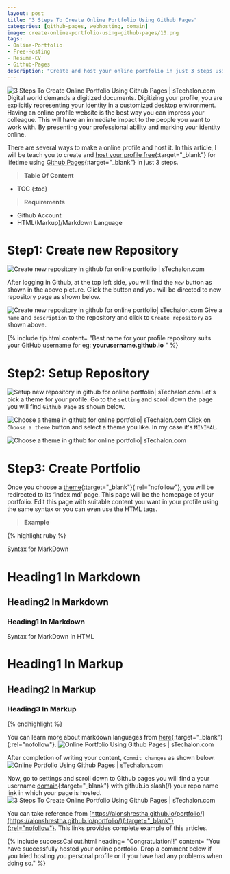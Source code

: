 ```yaml
---
layout: post
title: "3 Steps To Create Online Portfolio Using Github Pages"
categories: [github-pages, webhosting, domain]
image: create-online-portfolio-using-github-pages/10.png
tags:
- Online-Portfolio
- Free-Hosting
- Resume-CV
- Github-Pages
description: "Create and host your online portfolio in just 3 steps using Github pages. Using HTML or markdown languages hosts your profile free for a lifetime."
---
```


![3 Steps To Create Online Portfolio Using Github Pages | sTechalon.com](/static/img/posts/create-online-portfolio-using-github-pages/10.png) 
Digital world demands a digitized documents. Digitizing your profile, you are explicitly representing your identity in a customized desktop environment. Having an online profile website is the best way you can impress your colleague. This will have an immediate impact to the people you want to work with. By presenting your professional ability and marking your identity online. 

There are several ways to make a online profile and host it. In this article, I will be teach you to create and [host your profile free](https://stechalon.com/start-blogging-with-jekyll-github-pages){:target="_blank"} for lifetime using [Github Pages](https://stechalon.com/start-blogging-with-jekyll-github-pages#why-did-i-migrate-from-wordpress-to-github-pages){:target="_blank"} in just 3 steps.

> **Table Of Content**

* TOC
{:toc}

> **Requirements**


* Github Account
* HTML(Markup)/Markdown Language

# Step1: Create new Repository
![Create new repository in github for online portfolio | sTechalon.com](/static/img/posts/create-online-portfolio-using-github-pages/1.PNG)

After logging in Github, at the top left side, you will find the `New` button as shown in the above picture.  Click the button and you will be directed to new repository page as shown below.

![Create new repository in github for online portfolio| sTechalon.com](/static/img/posts/create-online-portfolio-using-github-pages/2.PNG)
Give a `name` and `description` to the repository and click to `Create repository` as shown above.

{% include tip.html content= "Best name for your profile repository suits your GitHub username for eg: **yourusername.github.io** " %}
# Step2: Setup Repository

![Setup new repository in github for online portfolio| sTechalon.com](/static/img/posts/create-online-portfolio-using-github-pages/3.PNG)
Let's pick a theme for your profile. Go to the `setting` and scroll down the page you will find `Github Page` as shown below.

![Choose a theme in github for online portfolio| sTechalon.com](/static/img/posts/create-online-portfolio-using-github-pages/4.PNG)
Click on `Choose a theme` button and  select a theme you like. In my case it's `MINIMAL`.

![Choose a theme in github for online portfolio| sTechalon.com](/static/img/posts/create-online-portfolio-using-github-pages/5.PNG)
# Step3: Create Portfolio

Once you choose a [theme](https://github.com/pages-themes){:target="_blank"}{:rel="nofollow"}, you will be redirected to its ‘index.md’ page. This page will be the homepage of your portfolio. Edit this page with suitable content you want in your profile using the same syntax or you can even use the HTML tags.

> **Example**

{% highlight ruby %}
  
Syntax for MarkDown
  
# Heading1 In Markdown
## Heading2 In Markdown
### Heading1 In Markdown

Syntax for MarkDown In HTML

<h1>Heading1 In Markup</h1>
<h2>Heading2 In Markup</h2>
<h3>Heading3 In Markup</h3>
 
{% endhighlight %}

You can learn more about markdown languages from [here](https://www.markdownguide.org/cheat-sheet/){:target="_blank"}{:rel="nofollow"}.
![Online Portfolio Using Github Pages | sTechalon.com](/static/img/posts/create-online-portfolio-using-github-pages/8.PNG)

After completion of writing your content, `Commit changes` as shown below.
![Online Portfolio Using Github Pages | sTechalon.com](/static/img/posts/create-online-portfolio-using-github-pages/6.PNG)

Now, go to settings and scroll down to Github pages you will find a your username [domain](https://stechalon.com/register-com-np-domain-free-in-nepal){:target="_blank"} with github.io slash(/) your repo name link in which your page is hosted.
![3 Steps To Create Online Portfolio Using Github Pages | sTechalon.com](/static/img/posts/create-online-portfolio-using-github-pages/7.PNG)

You can take reference from  [https://alonshrestha.github.io/portfolio/](https://alonshrestha.github.io/portfolio/){:target="_blank"}{:rel="nofollow"}. This links provides complete example of this articles.


{% include successCallout.html heading= "Congratulation!!" content= "You have successfully hosted your online portfolio. Drop a comment below if you tried hosting you personal profile or if you have had any problems when doing so." %}
